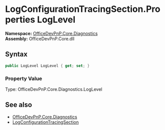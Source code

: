# LogConfigurationTracingSection.Properties LogLevel
  

**Namespace:** [OfficeDevPnP.Core.Diagnostics](OfficeDevPnP.Core.Diagnostics.md)  
**Assembly:** OfficeDevPnP.Core.dll  
## Syntax
```C#
public LogLevel LogLevel { get; set; }
```

### Property Value
Type: OfficeDevPnP.Core.Diagnostics.LogLevel  

## See also
- [OfficeDevPnP.Core.Diagnostics](OfficeDevPnP.Core.Diagnostics.md)
- [LogConfigurationTracingSection](OfficeDevPnP.Core.Diagnostics.LogConfigurationTracingSection.md) 
